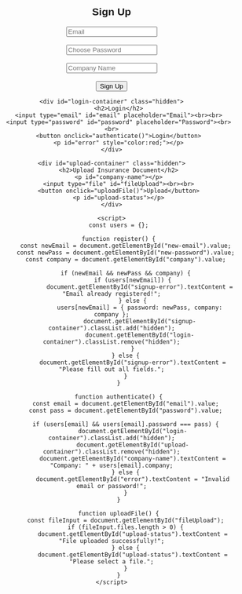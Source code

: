 <!DOCTYPE html>
<html lang="en">
<head>
    <meta charset="UTF-8">
    <meta name="viewport" content="width=device-width, initial-scale=1.0">
    <title>Login & Upload</title>
    <style>
        body { font-family: Arial, sans-serif; text-align: center; margin-top: 50px; }
        .hidden { display: none; }
    </style>
</head>
<body>
    <div id="signup-container">
        <h2>Sign Up</h2>
        <input type="email" id="new-email" placeholder="Email"><br><br>
        <input type="password" id="new-password" placeholder="Choose Password"><br><br>
        <input type="text" id="company" placeholder="Company Name"><br><br>
        <button onclick="register()">Sign Up</button>
        <p id="signup-error" style="color:red;"></p>
    </div>

    <div id="login-container" class="hidden">
        <h2>Login</h2>
        <input type="email" id="email" placeholder="Email"><br><br>
        <input type="password" id="password" placeholder="Password"><br><br>
        <button onclick="authenticate()">Login</button>
        <p id="error" style="color:red;"></p>
    </div>
    
    <div id="upload-container" class="hidden">
        <h2>Upload Insurance Document</h2>
        <p id="company-name"></p>
        <input type="file" id="fileUpload"><br><br>
        <button onclick="uploadFile()">Upload</button>
        <p id="upload-status"></p>
    </div>

    <script>
        const users = {};

        function register() {
            const newEmail = document.getElementById("new-email").value;
            const newPass = document.getElementById("new-password").value;
            const company = document.getElementById("company").value;

            if (newEmail && newPass && company) {
                if (users[newEmail]) {
                    document.getElementById("signup-error").textContent = "Email already registered!";
                } else {
                    users[newEmail] = { password: newPass, company: company };
                    document.getElementById("signup-container").classList.add("hidden");
                    document.getElementById("login-container").classList.remove("hidden");
                }
            } else {
                document.getElementById("signup-error").textContent = "Please fill out all fields.";
            }
        }

        function authenticate() {
            const email = document.getElementById("email").value;
            const pass = document.getElementById("password").value;
            
            if (users[email] && users[email].password === pass) {
                document.getElementById("login-container").classList.add("hidden");
                document.getElementById("upload-container").classList.remove("hidden");
                document.getElementById("company-name").textContent = "Company: " + users[email].company;
            } else {
                document.getElementById("error").textContent = "Invalid email or password!";
            }
        }
        
        function uploadFile() {
            const fileInput = document.getElementById("fileUpload");
            if (fileInput.files.length > 0) {
                document.getElementById("upload-status").textContent = "File uploaded successfully!";
            } else {
                document.getElementById("upload-status").textContent = "Please select a file.";
            }
        }
    </script>
</body>
</html>
